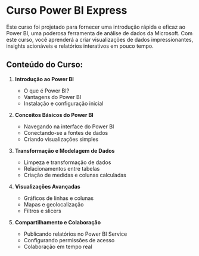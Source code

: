 
# Curso Power BI Express

Este curso foi projetado para fornecer uma introdução rápida e eficaz ao Power BI, uma poderosa ferramenta de análise de dados da Microsoft. Com este curso, você aprenderá a criar visualizações de dados impressionantes, insights acionáveis e relatórios interativos em pouco tempo.

## Conteúdo do Curso:

1. **Introdução ao Power BI**
   - O que é Power BI?
   - Vantagens do Power BI
   - Instalação e configuração inicial

2. **Conceitos Básicos do Power BI**
   - Navegando na interface do Power BI
   - Conectando-se a fontes de dados
   - Criando visualizações simples

3. **Transformação e Modelagem de Dados**
   - Limpeza e transformação de dados
   - Relacionamentos entre tabelas
   - Criação de medidas e colunas calculadas

4. **Visualizações Avançadas**
   - Gráficos de linhas e colunas
   - Mapas e geolocalização
   - Filtros e slicers

5. **Compartilhamento e Colaboração**
   - Publicando relatórios no Power BI Service
   - Configurando permissões de acesso
   - Colaboração em tempo real

